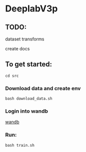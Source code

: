 # DeeplabV3p

## TODO:
dataset transforms

create docs


## To get started:

`cd src`

### Download data and create env 

`bash download_data.sh`

### Login into wandb
[wandb](https://docs.wandb.ai/quickstart)

### Run:
`bash train.sh`

